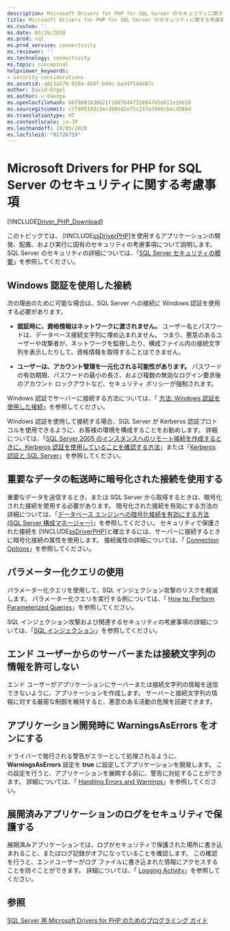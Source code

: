```yaml
---
description: Microsoft Drivers for PHP for SQL Server のセキュリティに関する考慮事項
title: Microsoft Drivers for PHP for SQL Server のセキュリティに関する考慮事項 | Microsoft Docs
ms.custom: ''
ms.date: 03/26/2018
ms.prod: sql
ms.prod_service: connectivity
ms.reviewer: ''
ms.technology: connectivity
ms.topic: conceptual
helpviewer_keywords:
- security considerations
ms.assetid: a8c1a570-9204-454f-b94c-ba34f54d487c
author: David-Engel
ms.author: v-daenge
ms.openlocfilehash: b079801b30b21f16876447218847b5e611e16650
ms.sourcegitcommit: c7f40918dc3ecdb0ed2ef5c237a3996cb4cd268d
ms.translationtype: HT
ms.contentlocale: ja-JP
ms.lasthandoff: 10/05/2020
ms.locfileid: "91726729"
---
```

# <a name="security-considerations-for-the-microsoft-drivers-for-php-for-sql-server"></a>Microsoft Drivers for PHP for SQL Server のセキュリティに関する考慮事項
[!INCLUDE[Driver_PHP_Download](../../includes/driver_php_download.md)]

このトピックでは、 [!INCLUDE[ssDriverPHP](../../includes/ssdriverphp_md.md)]を使用するアプリケーションの開発、配置、および実行に固有のセキュリティの考慮事項について説明します。 SQL Server のセキュリティの詳細については、「[SQL Server セキュリティの概要](/dotnet/framework/data/adonet/sql/overview-of-sql-server-security)」を参照してください。  
  
## <a name="connect-using-windows-authentication"></a>Windows 認証を使用した接続  
次の理由のために可能な場合は、SQL Server への接続に Windows 認証を使用する必要があります。  
  
-   **認証時に、資格情報はネットワークに渡されません。** ユーザー名とパスワードは、データベース接続文字列に埋め込まれません。 つまり、悪意のあるユーザーや攻撃者が、ネットワークを監視したり、構成ファイル内の接続文字列を表示したりして、資格情報を取得することはできません。  
  
-   **ユーザーは、アカウント管理を一元化される可能性があります。** パスワードの有効期限、パスワードの最小の長さ、および複数の無効なログイン要求後のアカウント ロックアウトなど、セキュリティ ポリシーが強制されます。  
  
Windows 認証でサーバーに接続する方法については、「 [方法: Windows 認証を使用した接続](../../connect/php/how-to-connect-using-windows-authentication.md)」を参照してください。  
  
Windows 認証を使用して接続する場合、SQL Server が Kerberos 認証プロトコルを使用できるように、お客様の環境を構成することをお勧めします。 詳細については、「[SQL Server 2005 のインスタンスへのリモート接続を作成するときに、Kerberos 認証を使用していることを確認する方法](https://support.microsoft.com/en-ca/help/909801/how-to-make-sure-that-you-are-using-kerberos-authentication-when-you-c)」または「[Kerberos 認証と SQL Server](/previous-versions/sql/sql-server-2008-r2/cc280744(v=sql.105))」を参照してください。  
  
## <a name="use-encrypted-connections-when-transferring-sensitive-data"></a>重要なデータの転送時に暗号化された接続を使用する  
重要なデータを送信するとき、または SQL Server から取得するときは、暗号化された接続を使用する必要があります。 暗号化された接続を有効にする方法の詳細については、「[データベース エンジンへの暗号化接続を有効にする方法 (SQL Server 構成マネージャー)](../../database-engine/configure-windows/enable-encrypted-connections-to-the-database-engine.md)」を参照してください。 セキュリティで保護された接続を [!INCLUDE[ssDriverPHP](../../includes/ssdriverphp_md.md)]と確立するには、サーバーに接続するときに暗号化接続の属性を使用します。 接続属性の詳細については、「 [Connection Options](../../connect/php/connection-options.md)」を参照してください。  
  
## <a name="use-parameterized-queries"></a>パラメーター化クエリの使用  
パラメーター化クエリを使用して、SQL インジェクション攻撃のリスクを軽減します。 パラメーター化クエリを実行する例については、「 [How to: Perform Parameterized Queries](../../connect/php/how-to-perform-parameterized-queries.md)」を参照してください。  
  
SQL インジェクション攻撃および関連するセキュリティの考慮事項の詳細については、「[SQL インジェクション](/previous-versions/sql/sql-server-2008-r2/ms161953(v=sql.105))」を参照してください。  
  
## <a name="do-not-accept-server-or-connection-string-information-from-end-users"></a>エンド ユーザーからのサーバーまたは接続文字列の情報を許可しない  
エンド ユーザーがアプリケーションにサーバーまたは接続文字列の情報を送信できないように、アプリケーションを作成します。 サーバーと接続文字列の情報に対する厳密な制御を維持すると、悪意のある活動の危険を回避できます。  
  
## <a name="turn-warningsaserrors-on-during-application-development"></a>アプリケーション開発時に WarningsAsErrors をオンにする  
ドライバーで発行される警告がエラーとして処理されるように、 **WarningsAsErrors** 設定を **true** に設定してアプリケーションを開発します。 この設定を行うと、アプリケーションを展開する前に、警告に対処することができます。 詳細については、「 [Handling Errors and Warnings](../../connect/php/handling-errors-and-warnings.md)」を参照してください。  
  
## <a name="secure-logs-for-deployed-application"></a>展開済みアプリケーションのログをセキュリティで保護する  
展開済みアプリケーションでは、ログがセキュリティで保護された場所に書き込まれること、またはログ記録がオフになっていることを確認します。 この確認を行うと、エンドユーザーがログ ファイルに書き込まれた情報にアクセスすることを防ぐことができます。 詳細については、「 [Logging Activity](../../connect/php/logging-activity.md)」を参照してください。  
  
## <a name="see-also"></a>参照  
[SQL Server 用 Microsoft Drivers for PHP のためのプログラミング ガイド](../../connect/php/programming-guide-for-php-sql-driver.md)
